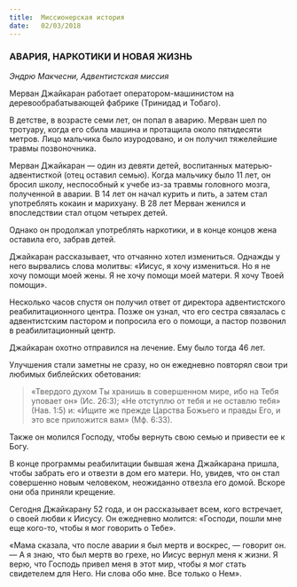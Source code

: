 ```yaml
---
title:  Миссионерская история
date:   02/03/2018
---
```


### АВАРИЯ, НАРКОТИКИ И НОВАЯ ЖИЗНЬ

_Эндрю Макчесни, Адвентистская миссия_

Мерван Джайкаран работает оператором-машинистом на деревообрабатывающей фабрике (Тринидад и Тобаго).

В детстве, в возрасте семи лет, он попал в аварию. Мерван шел по тротуару, когда его сбила машина и протащила около пятидесяти метров. Лицо мальчика было изуродовано, и он получил тяжелейшие травмы позвоночника.

Мерван Джайкаран — один из девяти детей, воспитанных матерью-адвентисткой (отец оставил семью). Когда мальчику было 11 лет, он бросил школу, неспособный к учебе из-за травмы головного мозга, полученной в аварии. В 14 лет он начал курить и пить, а затем стал употреблять кокаин и марихуану. В 28 лет Мерван женился и впоследствии стал отцом четырех детей.

Однако он продолжал употреблять наркотики, и в конце концов жена оставила его, забрав детей.

Джайкаран рассказывает, что отчаянно хотел измениться. Однажды у него вырвались слова молитвы: «Иисус, я хочу измениться. Но я не хочу помощи моей жены. Я не хочу помощи моей матери. Я хочу Твоей помощи».

Несколько часов спустя он получил ответ от директора адвентистского реабилитационного центра. Позже он узнал, что его сестра связалась с адвентистским пастором и попросила его о помощи, а пастор позвонил в реабилитационный центр.

Джайкаран охотно отправился на лечение. Ему было тогда 46 лет.

Улучшения стали заметны не сразу, но он ежедневно повторял свои три любимых библейских обетования:

> <p></p>
> «Твердого духом Ты хранишь в совершенном мире, ибо на Тебя уповает он» (Ис. 26:3); 
> «Не отступлю от тебя и не оставлю тебя» (Нав. 1:5) и: 
> «Ищите же прежде Царства Божьего и правды Его, и это все приложится вам» (Мф. 6:33).

Также он молился Господу, чтобы вернуть свою семью и привести ее к Богу.

В конце программы реабилитации бывшая жена Джайкарана пришла, чтобы забрать его и отвезти в дом его матери. Но, увидев, что он стал совершенно новым человеком, неожиданно отвезла его домой. Вскоре они оба приняли крещение.

Сегодня Джайкарану 52 года, и он рассказывает всем, кого встречает, о своей любви к Иисусу. Он ежедневно молится: «Господи, пошли мне еще кого-то, чтобы я мог говорить о Тебе».

«Мама сказала, что после аварии я был мертв и воскрес, — говорит он. — А я знаю, что был мертв во грехе, но Иисус вернул меня к жизни. Я верю, что Господь привел меня в этот мир, чтобы я мог стать свидетелем для Него. Ни слова обо мне. Все только о Нем».